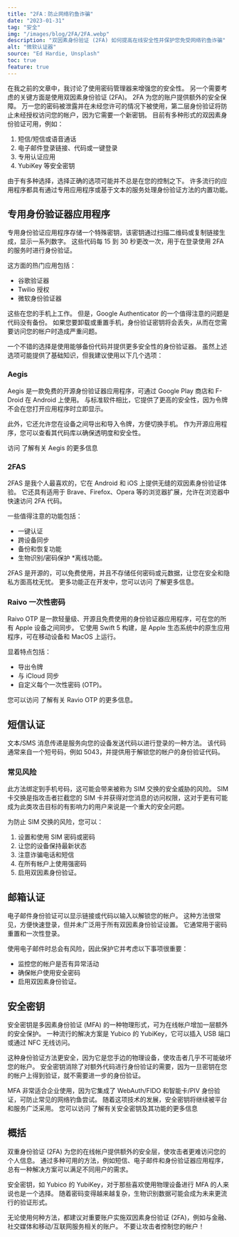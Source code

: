 ```yaml
---
title: "2FA：防止网络钓鱼诈骗"
date: "2023-01-31"
tag: "安全"
img: "/images/blog/2FA/2FA.webp"
description: "双因素身份验证 (2FA) 如何提高在线安全性并保护您免受网络钓鱼诈骗"
alt: "微软认证器"
source: "Ed Hardie, Unsplash"
toc: true
feature: true
---
```


在我之前的文章中，我讨论了使用密码管理器来增强您的安全性。 另一个需要考虑的关键方面是使用双因素身份验证 (2FA)。
2FA 为您的账户提供额外的安全保障。 万一您的密码被泄露并在未经您许可的情况下被使用，第二层身份验证将防止未经授权访问您的帐户，因为它需要一个新密钥。
目前有多种形式的双因素身份验证可用，例如：

1. 短信/短信或语音通话
2. 电子邮件登录链接、代码或一键登录
3. 专用认证应用
4. YubiKey 等安全密钥

由于有多种选择，选择正确的选项可能并不总是在您的控制之下。 许多流行的应用程序都具有通过专用应用程序或基于文本的服务处理身份验证方法的内置功能。

## 专用身份验证器应用程序

专用身份验证应用程序存储一个特殊密钥，该密钥通过扫描二维码或复制链接生成，显示一系列数字。 这些代码每 15 到 30 秒更改一次，用于在登录使用 2FA 的服务时进行身份验证。

这方面的热门应用包括：

- 谷歌验证器
- Twilio 授权
- 微软身份验证器

这些在您的手机上工作。 但是，Google Authenticator 的一个值得注意的问题是代码没有备份。 如果您要卸载或重置手机，身份验证密钥将会丢失，从而在您需要访问您的帐户时造成严重问题。

一个不错的选择是使用能够备份代码并提供更多安全性的身份验证器。 虽然上述选项可能提供了基础知识，但我建议使用以下几个选项：

### Aegis

<Media source="https://cdn.xanzhu.com/v1/2-factor-auth/aegis.webp" alt="Aegis 身份验证器徽标"></Media>

Aegis 是一款免费的开源身份验证器应用程序，可通过 Google Play 商店和 F-Droid 在 Android 上使用。 与标准软件相比，它提供了更高的安全性，因为令牌不会在您打开应用程序时立即显示。

此外，它还允许您在设备之间导出和导入令牌，方便切换手机。 作为开源应用程序，您可以查看其代码库以确保透明度和安全性。

访问 <PageLink title="getaegis.app" url="https://getaegis.app/"></PageLink> 了解有关 Aegis 的更多信息

### 2FAS

<Media source="https://cdn.xanzhu.com/v1/2-factor-auth/2fas.webp" alt="2FAS 验证器徽标"></Media>

2FAS 是我个人最喜欢的，它在 Android 和 iOS 上提供无缝的双因素身份验证体验。 它还具有适用于 Brave、Firefox、Opera 等的浏览器扩展，允许在浏览器中快速访问 2FA 代码。

一些值得注意的功能包括：

- 一键认证
- 跨设备同步
- 备份和恢复功能
- 生物识别/密码保护 \*离线功能。

2FAS 是开源的，可以免费使用，并且不存储任何密码或元数据，让您在安全和隐私方面高枕无忧。 更多功能正在开发中，您可以访问 <PageLink title="2fas.com" url="https://2fas.com/"></PageLink> 了解更多信息。

### Raivo 一次性密码

<Media source="https://cdn.xanzhu.com/v1/2-factor-auth/ravio.webp" alt="Ravio 身份验证器徽标"></Media>

Raivo OTP 是一款轻量级、开源且免费使用的身份验证器应用程序，可在您的所有 Apple 设备之间同步。 它使用 Swift 5 构建，是 Apple 生态系统中的原生应用程序，可在移动设备和 MacOS 上运行。

显着特点包括：

- 导出令牌
- 与 iCloud 同步
- 自定义每个一次性密码 (OTP)。

您可以访问 <PageLink title="raivo-otp.com" url="https://raivo-otp.com/"></PageLink> 了解有关 Ravio OTP 的更多信息。

## 短信认证

文本/SMS 消息传递是服务向您的设备发送代码以进行登录的一种方法。 该代码通常来自一个短号码，例如 5043，并提供用于解锁您的帐户的身份验证代码。

### 常见风险

此方法绑定到手机号码，这可能会带来被称为 SIM 交换的安全威胁的风险。 SIM 卡交换是指攻击者拦截您的 SIM 卡并获得对您消息的访问权限，这对于更有可能成为此类攻击目标的有影响力的用户来说是一个重大的安全问题。

为防止 SIM 交换的风险，您可以：

1. 设置和使用 SIM 密码或密码
2. 让您的设备保持最新状态
3. 注意诈骗电话和短信
4. 在所有帐户上使用强密码
5. 启用双因素身份验证。

## 邮箱认证

电子邮件身份验证可以显示链接或代码以输入以解锁您的帐户。 这种方法很常见，方便快速登录，但并未广泛用于所有双因素身份验证设置。 它通常用于密码重置和一次性登录。

使用电子邮件时总会有风险，因此保护它并考虑以下事项很重要：

- 监控您的帐户是否有异常活动
- 确保帐户使用安全密码
- 启用双因素身份验证。

## 安全密钥

安全密钥是多因素身份验证 (MFA) 的一种物理形式，可为在线帐户增加一层额外的安全保护。 一种流行的解决方案是 Yubico 的 YubiKey，它可以插入 USB 端口或通过 NFC 无线访问。

这种身份验证方法更安全，因为它是您手边的物理设备，使攻击者几乎不可能破坏您的帐户。 安全密钥消除了对额外代码进行身份验证的需要，因为一旦密钥在您的帐户上得到验证，就不需要进一步的身份验证。

MFA 非常适合企业使用，因为它集成了 WebAuth/FIDO 和智能卡/PIV 身份验证，可防止常见的网络钓鱼尝试。 随着这项技术的发展，安全密钥将继续被平台和服务广泛采用。 您可以访问 <PageLink title="Yubico.com" url="https://www.yubico.com/"></PageLink> 了解有关安全密钥及其功能的更多信息

## 概括

双重身份验证 (2FA) 为您的在线帐户提供额外的安全层，使攻击者更难访问您的个人信息。 通过多种可用的方法，例如短信、电子邮件和身份验证器应用程序，总有一种解决方案可以满足不同用户的需求。

安全密钥，如 Yubico 的 YubiKey，对于那些喜欢使用物理设备进行 MFA 的人来说也是一个选择。 随着密码变得越来越复杂，生物识别数据可能会成为未来更流行的验证形式。

无论使用何种方法，都建议对重要账户实施双因素身份验证 (2FA)，例如与金融、社交媒体和移动/互联网服务相关的账户。 不要让攻击者控制您的帐户！
